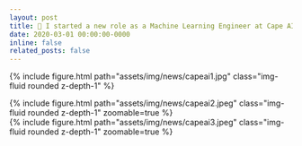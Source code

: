 ```yaml
---
layout: post
title: 🦾 I started a new role as a Machine Learning Engineer at Cape AI
date: 2020-03-01 00:00:00-0000
inline: false
related_posts: false
---
```


{% include figure.html path="assets/img/news/capeai1.jpg" class="img-fluid rounded z-depth-1" %}
<div class="row mt-3">
    <div class="col-sm mt-3 mt-md-0">
        {% include figure.html path="assets/img/news/capeai2.jpeg" class="img-fluid rounded z-depth-1" zoomable=true %}
    </div>
    <div class="col-sm mt-3 mt-md-0">
        {% include figure.html path="assets/img/news/capeai3.jpeg" class="img-fluid rounded z-depth-1" zoomable=true %}
    </div>
</div>

